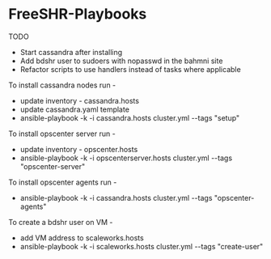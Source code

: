 FreeSHR-Playbooks
=================

TODO

* Start cassandra after installing
* Add bdshr user to sudoers with nopasswd in the bahmni site
* Refactor scripts to use handlers instead of tasks where applicable


To install cassandra nodes run -
* update inventory - cassandra.hosts
* update cassandra.yaml template
* ansible-playbook -k -i cassandra.hosts cluster.yml --tags "setup"


To install opscenter server run -
* update inventory - opscenter.hosts
* ansible-playbook -k -i opscenterserver.hosts cluster.yml --tags "opscenter-server"

To install opscenter agents run -
* ansible-playbook -k -i cassandra.hosts cluster.yml --tags "opscenter-agents"

To create a bdshr user on VM - 
* add VM address to scaleworks.hosts
* ansible-playbook -k -i scaleworks.hosts cluster.yml --tags "create-user"


